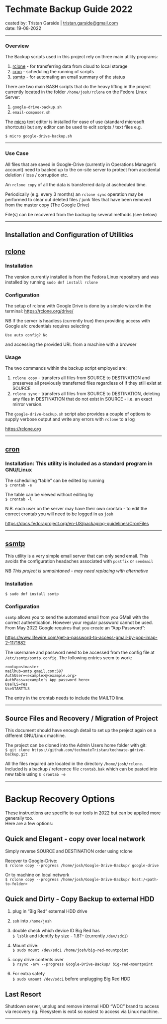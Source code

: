 Techmate Backup Guide 2022
==========================

ceated by: Tristan Garside | tristan.garside@gmail.com  
date: 19-08-2022

* * *

### Overview

The Backup scripts used in this project rely on three main utility programs:

1.  [rclone](https://rclone.org) - for transferring data from cloud to local storage
2.  [cron](https://docs.fedoraproject.org/en-US/packaging-guidelines/CronFiles/) - scheduling the running of scripts
3.  [ssmtp](https://wiki.archlinux.org/title/SSMTP) - for automating an email summary of the status
    

There are two main BASH scripts that do the heavy lifting in the project currently located in the folder `/home/josh/rclone` on the Fedora Linux Server:

1.  `google-drive-backup.sh`
2.  `email-composer.sh`
    

The [micro](https://micro-editor.github.io/) text editor is installed for ease of use (standard microsoft shortcuts)
 but any editor can be used to edit scripts / text files e.g.

`$ micro google-drive-backup.sh`  

* * *

### Use Case

All files that are saved in Google-Drive (currently in Operations Manager’s account) need to backed up to the on-site server to protect from accidental deletion / loss / corruption etc.

An `rclone copy` of all the data is transferred daily at ascheduled time.

Periodically (e.g. every 3 months) an `rclone sync` operation may be performed to clear out deleted files / junk files that have been removed from the master copy (The Google Drive)

File(s) can be recovered from the backup by several methods (see below)

* * *

## Installation and Configuration of Utilities

## [rclone](https://rclone.org)

### Installation

The version currently installed is from the Fedora Linux repository and was installed by running `sudo dnf install rclone`

### Configuration

The setup of rclone with Google Drive is done by a simple wizard in the terminal: https://rclone.org/drive/

NB If the server is headless (currently true) then providing access with Google a/c credentials requires selecting  

`Use auto config? No`  

and accessing the provided URL from a machine with a browser

### Usage

The two commands within the backup script employed are:

1.  `rclone copy` - transfers all files from SOURCE to DESTINATION and preserves all previously transferred files regardless of if they still exist at SOURCE
2.  `rclone sync` - transfers all files from SOURCE to DESTINATION, deleting any files in DESTINATION that do not exist in SOURCE - i.e. an exact mirror version.

The `google-drive-backup.sh` script also provides a couple of options to supply verbose output and write any errors with `rclone` to a log

https://rclone.org

* * *

## [cron](https://docs.fedoraproject.org/en-US/packaging-guidelines/CronFiles/)

### Installation: This utility is included as a standard program in GNU/Linux

The scheduling “table” can be edited by running  
`$ crontab -e`

The table can be viewed without editing by  
`$ crontab -l`

N.B. each user on the server may have their own crontab - to edit the correct crontab you will need to be logged in as `josh`

https://docs.fedoraproject.org/en-US/packaging-guidelines/CronFiles

* * *

## [ssmtp](https://wiki.archlinux.org/title/SSMTP)

This utility is a very simple email server that can only send email. This avoids the configuration headaches associated with `postfix` or `sendmail`

NB _This project is unmaintaned - may need replacing with alternative_  

### Installation

`$ sudo dnf install ssmtp`

### Configuration

`ssmtp` allows you to send the automated email from you GMail with the correct authentication. However your regular password cannot be used.
 From May 2022 Google requires that you create an “App Password”:

https://www.lifewire.com/get-a-password-to-access-gmail-by-pop-imap-2-1171882

The username and password need to be accessed from the config file at `/etc/ssmtp/ssmtp.config`. The following entries seem to work:

`root=postmaster`  
`mailhub=smtp.gmail.com:587`  
`AuthUser=<example>@<example.org>`  
`AuthPass=<example's App password here>`  
`UseTLS=Yes`  
`UseSTARTTLS`  

The entry in the crontab needs to include the MAILTO line.

* * *

## Source Files and Recovery / Migration of Project

This document should have enough detail to set up the preject again on a different GNU/Linux machine.

The project can be cloned into the Admin Users home folder with git:  
`$ git clone https://github.com/techmateTristan/techmate-gdrive-backup.git`

All the files required are located in the directory `/home/josh/rclone`. Included is a backup / reference file `crontab.bak`
 which can be pasted into new table using `$ crontab -e`

* * *

  

Backup Recovery Options
=======================

These instructions are specific to our tools in 2022 but can be applied more generally too.  
Here are a few options:

## Quick and Elegant - copy over local network

Simply reverse SOURCE and DESTINATION order using rclone

Recover to Google-Drive:  
`$ rclone copy --progress /home/josh/Google-Drive-Backup/ google-drive`

Or to machine on local network  
`$ rclone copy --progress /home/josh/Google-Drive-Backup/ host:/<path-to-folder>`

## Quick and Dirty - Copy Backup to external HDD

1.  plug in “Big Red” external HDD drive
2.  `ssh` into `/home/josh`  
    
3.  double check which device ID Big Red has  
    `$ lsblk` and identify by size - 1.8T- (currently `/dev/sdc1`)
4.  Mount drive:  
    `$ sudo mount /dev/sdc1 /home/josh/big-red-mountpoint`
5.  copy drive contents over  
    `$ rsync -arv --progress Google-Drive-Backup/ big-red-mountpoint`
6.  For extra safety  
    `$ sudo umount /dev/sdc1` before unplugging Big Red HDD

## Last Resort

Shutdown server, unplug and remove internal HDD “WDC” brand to access via recovery rig. Filesystem is ext4 so easiest to access via Linux machine.

* * *
